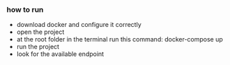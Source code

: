 ### how to run
- download docker and configure it correctly
- open the project
- at the root folder in the terminal run this command: 
  docker-compose up
- run the project
- look for the available endpoint 
